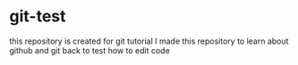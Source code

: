 # git-test
this repository is created for git tutorial
I made this repository to learn about github and git 
back to test how to edit code
